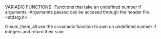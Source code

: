 VARIADIC FUNCTIONS
-Functions that take an undefined number if arguments
-Argumemts passed can be accesed through the header file <stdarg.h>

0-sum_them_all
use the c=variadic function to sum un undefined number if integers and return their sum
